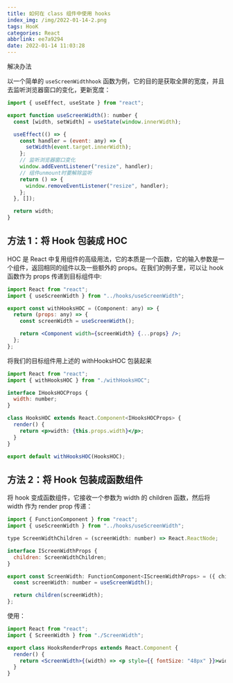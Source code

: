 ```yaml
---
title: 如何在 class 组件中使用 hooks
index_img: /img/2022-01-14-2.png
tags: HooK
categories: React
abbrlink: ee7a9294
date: 2022-01-14 11:03:28
---
```


解决办法

以一个简单的 `useScreenWidthhook` 函数为例，它的目的是获取全屏的宽度，并且去监听浏览器窗口的变化，更新宽度：

```jsx
import { useEffect, useState } from "react";

export function useScreenWidth(): number {
  const [width, setWidth] = useState(window.innerWidth);

  useEffect(() => {
    const handler = (event: any) => {
      setWidth(event.target.innerWidth);
    };
    // 监听浏览器窗口变化
    window.addEventListener("resize", handler);
    // 组件unmount时要解除监听
    return () => {
      window.removeEventListener("resize", handler);
    };
  }, []);

  return width;
}
```

## 方法 1：将 Hook 包装成 HOC

HOC 是 React 中复用组件的高级用法，它的本质是一个函数，它的输入参数是一个组件，返回相同的组件以及一些额外的 props。在我们的例子里，可以让 hook 函数作为 props
传递到目标组件中:

```jsx
import React from "react";
import { useScreenWidth } from "../hooks/useScreenWidth";

export const withHooksHOC = (Component: any) => {
  return (props: any) => {
    const screenWidth = useScreenWidth();

    return <Component width={screenWidth} {...props} />;
  };
};
```

将我们的目标组件用上述的 withHooksHOC 包装起来

```jsx
import React from "react";
import { withHooksHOC } from "./withHooksHOC";

interface IHooksHOCProps {
  width: number;
}

class HooksHOC extends React.Component<IHooksHOCProps> {
  render() {
    return <p>width: {this.props.width}</p>;
  }
}

export default withHooksHOC(HooksHOC);
```

## 方法 2：将 Hook 包装成函数组件

将 hook 变成函数组件，它接收一个参数为 width 的 children 函数，然后将 width 作为 render prop 传递：

```jsx
import { FunctionComponent } from "react";
import { useScreenWidth } from "../hooks/useScreenWidth";

type ScreenWidthChildren = (screenWidth: number) => React.ReactNode;

interface IScreenWidthProps {
  children: ScreenWidthChildren;
}

export const ScreenWidth: FunctionComponent<IScreenWidthProps> = ({ children }) => {
  const screenWidth: number = useScreenWidth();

  return children(screenWidth);
};
```

使用：

```jsx
import React from "react";
import { ScreenWidth } from "./ScreenWidth";

export class HooksRenderProps extends React.Component {
  render() {
    return <ScreenWidth>{(width) => <p style={{ fontSize: "48px" }}>width: {width}</p>}</ScreenWidth>;
  }
}
```
